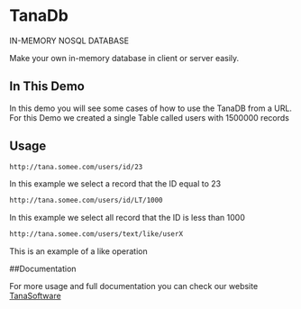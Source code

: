 # TanaDb

IN-MEMORY NOSQL DATABASE

Make your own in-memory database in client or server easily.


## In This Demo
In this demo you will see some cases of how to use the TanaDB from a URL.
For this Demo we created a single Table called users with 1500000 records

## Usage
```html
http://tana.somee.com/users/id/23
``` 

In this example we select a record that the ID equal to 23


```html
http://tana.somee.com/users/id/LT/1000
``` 

In this example we select all record that the ID is less than 1000


```html
http://tana.somee.com/users/text/like/userX
```

This is an example of a like operation



##Documentation

For more usage and full documentation you can check our website [TanaSoftware](http://tanasoftware.com/)
